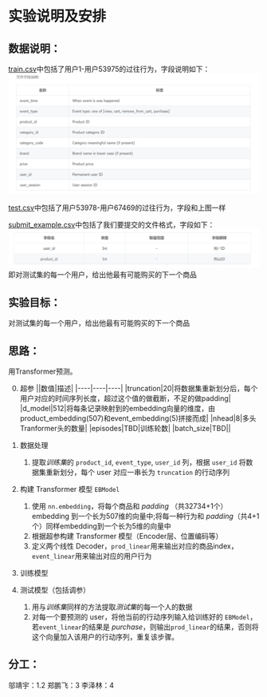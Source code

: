 # 实验说明及安排
## 数据说明：
[train.csv](./train.csv)中包括了用户1-用户53975的过往行为，字段说明如下：
![数据集字段说明](./field.png)

[test.csv](./test.csv)中包括了用户53978-用户67469的过往行为，字段和上图一样

[submit_example.csv](./submit_example.csv)中包括了我们要提交的文件格式，字段如下：
![提交字段说明](./field-submit.png)
即对测试集的每一个用户，给出他最有可能购买的下一个商品

## 实验目标：
对测试集的每一个用户，给出他最有可能购买的下一个商品

## 思路：
用Transformer预测。

0. 超参
    ||数值|描述|
    |----|----|----|
    |truncation|20|将数据集重新划分后，每个用户对应的时间序列长度，超过这个值的做截断，不足的做padding|
    |d_model|512|将每条记录映射到的embedding向量的维度，由product_embedding(507)和event_embedding(5)拼接而成|
    |nhead|8|多头Tranformer头的数量|
    |episodes|TBD|训练轮数|
    |batch_size|TBD||

1. 数据处理
    1. 提取*训练集*的 `product_id`, `event_type`, `user_id` 列，根据 `user_id` 将数据集重新划分，每个 user 对应一串长为 `truncation` 的行动序列
2. 构建 Transformer 模型 `EBModel`
    1. 使用 `nn.embedding`，将每个商品和 *padding* （共32734+1个）embedding 到一个长为507维的向量中;将每一种行为和 *padding*（共4+1个）同样embedding到一个长为5维的向量中
    2. 根据超参构建 Transformer 模型（Encoder层、位置编码等）
    3. 定义两个线性 Decoder，`prod_linear`用来输出对应的商品index，`event_linear`用来输出对应的用户行为
3. 训练模型
4. 测试模型（包括调参）
    1. 用与*训练集*同样的方法提取*测试集*的每一个人的数据
    2. 对每一个要预测的 user，将他当前的行动序列输入给训练好的 `EBModel`，若`event_linear`的结果是 *purchase*，则输出`prod_linear`的结果，否则将这个向量加入该用户的行动序列，重复该步骤。

## 分工：
邬靖宇：1.2
郑鹏飞：3
李泽林：4